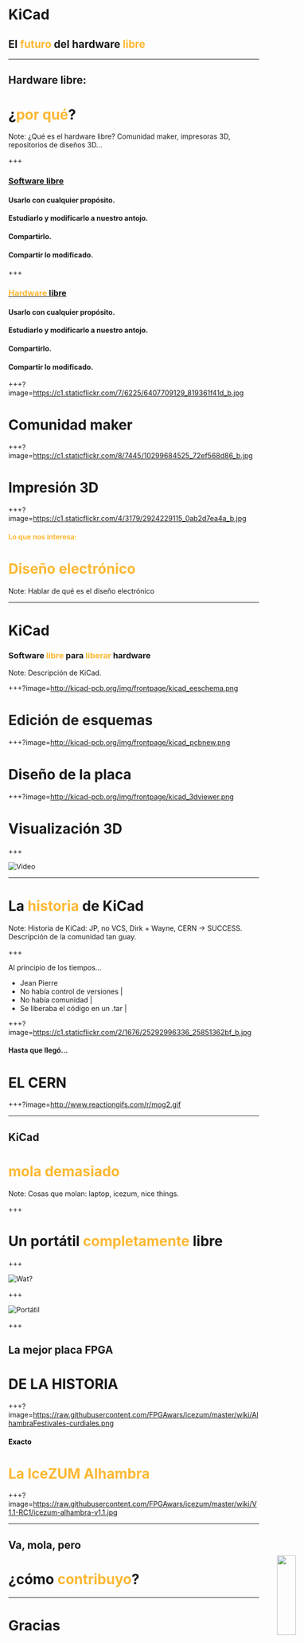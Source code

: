 # KiCad

## El <span style="color: #fdb833">futuro</span> del hardware <span style="color: #fdb833">libre</span>

---

## Hardware libre:
# ¿<span style="color: #fdb833">por qué</span>?

Note:
¿Qué es el hardware libre? Comunidad maker, impresoras 3D, repositorios de diseños 3D...

+++

### <span style="text-decoration: underline;">Software libre</span>


#### Usarlo con cualquier propósito. <!-- .element: class="fragment" -->

#### Estudiarlo y modificarlo a nuestro antojo. <!-- .element: class="fragment" -->

#### Compartirlo. <!-- .element: class="fragment" -->

#### Compartir lo modificado. <!-- .element: class="fragment" -->

<img style="width: 20%; position: absolute; bottom: 0; right: 0" class="fragment" src="https://stallman.org/photos/australia/sydney-cockatiels/157-5746_IMG.JPG" />

+++

### <span style="text-decoration: underline;"><span style="color: #fdb833">Hardware</span> libre</span>


#### Usarlo con cualquier propósito.

#### Estudiarlo y modificarlo a nuestro antojo.

#### Compartirlo.

#### Compartir lo modificado.

<img style="width: 20%; position: absolute; bottom: 0; right: 0" src="https://stallman.org/photos/australia/sydney-cockatiels/157-5746_IMG.JPG" />

+++?image=https://c1.staticflickr.com/7/6225/6407709129_819361f41d_b.jpg

# Comunidad maker <!-- .element: class="fragment" -->

+++?image=https://c1.staticflickr.com/8/7445/10299684525_72ef568d86_b.jpg

# Impresión 3D <!-- .element: class="fragment" -->

+++?image=https://c1.staticflickr.com/4/3179/2924229115_0ab2d7ea4a_b.jpg

#### <span style="color: #fdb833">Lo que nos interesa:</span>

# <span style="color: #fdb833" class="fragment">Diseño electrónico</span>

Note:
Hablar de qué es el diseño electrónico

---

# KiCad
### Software <span style="color: #fdb833">libre</span> para <span style="color: #fdb833">liberar</span> hardware

Note:
Descripción de KiCad.

+++?image=http://kicad-pcb.org/img/frontpage/kicad_eeschema.png

# <span style="color: #222222">Edición de esquemas</span> <!-- .element: class="fragment" -->


+++?image=http://kicad-pcb.org/img/frontpage/kicad_pcbnew.png

# Diseño de la placa <!-- .element: class="fragment" -->

+++?image=http://kicad-pcb.org/img/frontpage/kicad_3dviewer.png

# Visualización 3D <!-- .element: class="fragment" -->

+++

![Video](https://www.youtube.com/embed/D3it8wyJef0?start=15)

---

# La <span style="color: #fdb833">historia</span> de KiCad

Note:
Historia de KiCad: JP, no VCS, Dirk + Wayne, CERN -> SUCCESS.
Descripción de la comunidad tan guay.

+++

Al principio de los tiempos...

- Jean Pierre
- No había control de versiones |
- No había comunidad |
- Se liberaba el código en un .tar |

+++?image=https://c1.staticflickr.com/2/1676/25292996336_25851362bf_b.jpg

#### Hasta que llegó...
# <span class="fragment">EL CERN</span>

+++?image=http://www.reactiongifs.com/r/mog2.gif

---

## KiCad
# <span style="color: #fdb833" class="fragment">mola demasiado</span>

Note:
Cosas que molan: laptop, icezum, nice things.

+++

# Un portátil <span style="color: #fdb833">completamente</span> libre

+++

![Wat?](http://memeshappen.com/media/created/-What-meme-12129.jpg)

+++

![Portátil](http://zdnet4.cbsistatic.com/hub/i/2017/02/03/e7539f37-a7f5-4afe-ae98-e227a3c77dcf/00d737230fb87690ef5f3777d9fa75af/olimexteres.jpg)

+++

## La mejor placa FPGA
# DE LA HISTORIA <!-- .element: class="fragment" -->

+++?image=https://raw.githubusercontent.com/FPGAwars/icezum/master/wiki/AlhambraFestivales-curdiales.png

#### <span style="color: #000000">Exacto </span> <!-- .element: class="fragment" -->

# <span style="color: #fdb833">La IceZUM Alhambra</span> <!-- .element: class="fragment" -->

+++?image=https://raw.githubusercontent.com/FPGAwars/icezum/master/wiki/V1.1-RC1/icezum-alhambra-v1.1.jpg

---

## Va, mola, pero
# <span class="fragment">¿cómo <span style="color: #fdb833">contribuyo</span>?</span>

---

# Gracias
